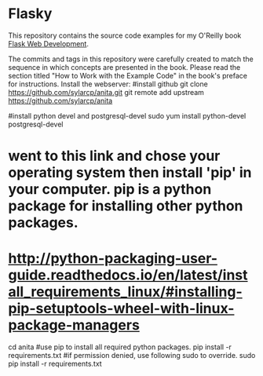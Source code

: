 Flasky
======

This repository contains the source code examples for my O'Reilly book [Flask Web Development](http://www.flaskbook.com).

The commits and tags in this repository were carefully created to match the sequence in which concepts are presented in the book. Please read the section titled "How to Work with the Example Code" in the book's preface for instructions.
Install the webserver:
#install github
git clone https://github.com/sylarcp/anita.git
git remote add upstream https://github.com/sylarcp/anita

#install python devel and postgresql-devel
sudo yum install python-devel postgresql-devel
# went to this link and chose your operating system then install 'pip' in your computer.  pip is a python package for installing other python packages.
# http://python-packaging-user-guide.readthedocs.io/en/latest/install_requirements_linux/#installing-pip-setuptools-wheel-with-linux-package-managers

cd anita
#use pip to install all required python packages.
pip install -r requirements.txt
#if permission denied, use following sudo to override.
sudo pip install -r requirements.txt
